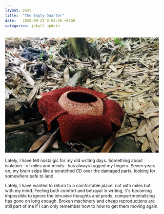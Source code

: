 ```yaml
---
layout: post
title:  "The Empty Quarter"
date:   2020-09-22 9:53:39 +0400
categories: jekyll update
---
```

![Lower third is rolling sand dunes. Upper two thirds is a gradient blue sky.](https://github.com/havemaps/havemaps.github.io/blob/master/_site/assets/img/sandakan.jpg?raw=true "The Empty Quarter")

Lately, I have felt nostalgic for my old writing days.
Something about isolation--of miles and minds--has always tugged my fingers. Seven years on, my brain skips like a scratched CD over the damaged parts, looking for somewhere safe to land.

Lately, I have wanted to return to a comfortable place, not with miles but with my mind. Feeling both comfort and betrayal in writing, it's becoming impossible to ignore the intrusive thoughts and prods, compartmentalizing has gone on long enough. Broken machinery and cheap reproductions are still part of me if I can only remember how to how to get them moving again.
